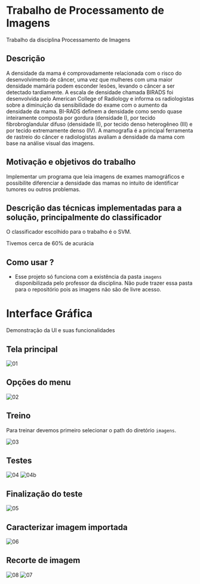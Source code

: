 # Trabalho de Processamento de Imagens

Trabalho da disciplina Processamento de Imagens

## Descrição

A densidade da mama é comprovadamente relacionada com o risco do desenvolvimento de câncer, uma vez que mulheres com uma maior densidade mamária podem esconder lesões, levando o câncer a ser detectado tardiamente. A escala de densidade chamada BIRADS foi desenvolvida pelo American College of Radiology e informa os radiologistas sobre a diminuição da sensibilidade do exame com o aumento da densidade da mama. BI-RADS definem a densidade como sendo quase inteiramente composta por gordura (densidade I), por tecido fibrobroglandular difuso (densidade II), por tecido denso heterogêneo (III) e por tecido extremamente denso (IV). A mamografia é a principal ferramenta de rastreio do câncer e radiologistas avaliam a densidade da mama com base na análise visual das imagens.

## Motivação e objetivos do trabalho

Implementar um programa que leia imagens de exames mamográficos e possibilite diferenciar a densidade das mamas no intuito de identificar tumores ou outros problemas.

## Descrição das técnicas implementadas para a solução, principalmente do classificador

O classificador escolhido para o trabalho é o SVM.

Tivemos cerca de 60% de acurácia

## Como usar ?

- Esse projeto só funciona com a existência da pasta `imagens` disponibilizada pelo professor da disciplina. Não pude trazer essa pasta para o repositório pois as imagens não são de livre acesso.

# Interface Gráfica

Demonstração da UI e suas funcionalidades

## Tela principal

![01](https://user-images.githubusercontent.com/68978413/175438282-28bd6225-ef60-4ece-8cfb-11ed45b9e4c2.jpg)

## Opções do menu

![02](https://user-images.githubusercontent.com/68978413/175438311-f3664b26-8ac9-4a15-9c17-a2082f0ff1d4.jpg)

## Treino

Para treinar devemos primeiro selecionar o path do diretório `imagens`.

![03](https://user-images.githubusercontent.com/68978413/175438378-f2203235-59c4-4f7b-a86c-441d2f7795ce.jpg)

## Testes

![04](https://user-images.githubusercontent.com/68978413/175438428-ef21a12f-797e-49e4-a512-3d179236cd04.jpg)
![04b](https://user-images.githubusercontent.com/68978413/175438848-52149275-7c50-4ce7-87e1-c9ada7adb5f3.jpg)

## Finalização do teste

![05](https://user-images.githubusercontent.com/68978413/175438495-e7b90452-abb3-482e-828c-725d5faa1d34.jpg)

## Caracterizar imagem importada

![06](https://user-images.githubusercontent.com/68978413/175438540-d2c041bc-1042-4ee4-a3e1-e66b1597c4af.jpg)

## Recorte de imagem

![08](https://user-images.githubusercontent.com/68978413/175438597-384e7242-f17d-4008-97d8-79d1647f86ad.jpg)
![07](https://user-images.githubusercontent.com/68978413/175438599-f01d0367-dff0-44ed-9033-c1ff4c670441.jpg)

